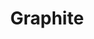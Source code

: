 --- 
title: "Graphite"
publishdate: "2019-9-10T16:48:46+02:00"
src: "https://365manga.net/manga/graphite"
image: "https://data.365manga.net/images/thumbnails/1927-graphite.jpg"
description: ""
---